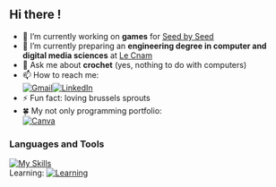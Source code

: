 ## Hi there !

<!--
**Korayou/Korayou** is a ✨ _special_ ✨ repository because its `README.md` (this file) appears on your GitHub profile.

Here are some ideas to get you started:

- 🔭 I’m currently working on ...
- 🌱 I’m currently learning ...
- 👯 I’m looking to collaborate on ...
- 🤔 I’m looking for help with ...
- 💬 Ask me about ...
- 📫 How to reach me: ...
- 😄 Pronouns: ...
- ⚡ Fun fact: ...
-->

<!--![](https://komarev.com/ghpvc/?username=Korayou&color=blueviolet&style=for-the-badge)-->

- 🔭 I’m currently working on **games** for [Seed by Seed](https://seedbyseed.studio/)
- 🌱 I’m currently preparing an **engineering degree in computer and digital media sciences** at [Le Cnam](https://www.cnam-nouvelle-aquitaine.fr/page-site,informatique-et-numerique-ingenieur-informatique-et-multimedia,78)
- 💬 Ask me about **crochet** (yes, nothing to do with computers)
- 📫 How to reach me:\
[![Gmail](https://img.shields.io/badge/Gmail-D14836?style=for-the-badge&logo=gmail&logoColor=white)](mailto:kayyissa@haissous.name)[![LinkedIn](https://img.shields.io/badge/linkedin-%230077B5.svg?style=for-the-badge&logo=linkedin&logoColor=white)](https://www.linkedin.com/in/kayyissa-ha%C3%AFssous-072b08237/)
- ⚡ Fun fact: loving brussels sprouts
- 🍀 My not only programming portfolio:\
[![Canva](https://img.shields.io/badge/Canva-%2300C4CC.svg?style=for-the-badge&logo=Canva&logoColor=white)](https://www.canva.com/design/DAGAPZtIPl4/lRmoQvsAsg6QqP3jbRyQCg/edit?utm_content=DAGAPZtIPl4&utm_campaign=designshare&utm_medium=link2&utm_source=sharebutton)

### Languages and Tools
[![My Skills](https://skillicons.dev/icons?i=unity,cs,py,qt,java,androidstudio,arduino,cpp,c,docker,js,jquery,html,css,bootstrap,php,powershell,bash,visualstudio,vscode)]()\
Learning: [![Learning](https://skillicons.dev/icons?i=godot,rider,blender)]()
<!--[![Top Langs](https://github-readme-stats-two-xi-53.vercel.app/api/top-langs/?username=Korayou&layout=compact)](https://github.com/Korayou/github-readme-stats)
![Korayou's GitHub stats](https://github-readme-stats-two-xi-53.vercel.app/api?username=Korayou&show_icons=true&theme=tokyonight&hide=stars)-->

